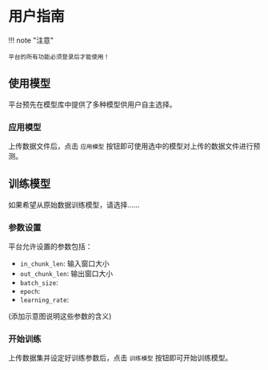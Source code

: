 # 用户指南

!!! note "注意"

    平台的所有功能必须登录后才能使用！

## 使用模型

平台预先在模型库中提供了多种模型供用户自主选择。

### 应用模型

上传数据文件后，点击 `应用模型` 按钮即可使用选中的模型对上传的数据文件进行预测。

## 训练模型

如果希望从原始数据训练模型，请选择……

### 参数设置

平台允许设置的参数包括：

- `in_chunk_len`: 输入窗口大小
- `out_chunk_len`: 输出窗口大小
- `batch_size`:
- `epoch`:
- `learning_rate`:

(添加示意图说明这些参数的含义)

### 开始训练

上传数据集并设定好训练参数后，点击 `训练模型` 按钮即可开始训练模型。
